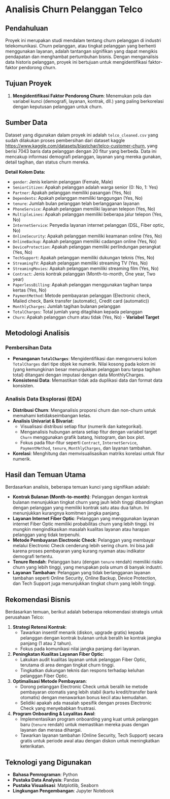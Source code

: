 
# Analisis Churn Pelanggan Telco

## Pendahuluan
Proyek ini merupakan studi mendalam tentang churn pelanggan di industri telekomunikasi. Churn pelanggan, atau tingkat pelanggan yang berhenti menggunakan layanan, adalah tantangan signifikan yang dapat mengikis pendapatan dan menghambat pertumbuhan bisnis. Dengan menganalisis data historis pelanggan, proyek ini bertujuan untuk mengidentifikasi faktor-faktor pendorong churn.

## Tujuan Proyek
1.  **Mengidentifikasi Faktor Pendorong Churn**: Menemukan pola dan variabel kunci (demografi, layanan, kontrak, dll.) yang paling berkorelasi dengan keputusan pelanggan untuk churn.

## Sumber Data
Dataset yang digunakan dalam proyek ini adalah `telco_cleaned.csv` yang sudah dilakukan proses pembersihan dari dataset kaggle https://www.kaggle.com/datasets/blastchar/telco-customer-churn, yang berisi 7043 baris data pelanggan dengan 20 fitur yang berbeda. Data ini mencakup informasi demografi pelanggan, layanan yang mereka gunakan, detail tagihan, dan status churn mereka.

**Detail Kolom Data:**
-   `gender`: Jenis kelamin pelanggan (Female, Male)
-   `SeniorCitizen`: Apakah pelanggan adalah warga senior (0: No, 1: Yes)
-   `Partner`: Apakah pelanggan memiliki pasangan (Yes, No)
-   `Dependents`: Apakah pelanggan memiliki tanggungan (Yes, No)
-   `tenure`: Jumlah bulan pelanggan telah berlangganan layanan
-   `PhoneService`: Apakah pelanggan memiliki layanan telepon (Yes, No)
-   `MultipleLines`: Apakah pelanggan memiliki beberapa jalur telepon (Yes, No)
-   `InternetService`: Penyedia layanan internet pelanggan (DSL, Fiber optic, No)
-   `OnlineSecurity`: Apakah pelanggan memiliki keamanan online (Yes, No)
-   `OnlineBackup`: Apakah pelanggan memiliki cadangan online (Yes, No)
-   `DeviceProtection`: Apakah pelanggan memiliki perlindungan perangkat (Yes, No)
-   `TechSupport`: Apakah pelanggan memiliki dukungan teknis (Yes, No)
-   `StreamingTV`: Apakah pelanggan memiliki streaming TV (Yes, No)
-   `StreamingMovies`: Apakah pelanggan memiliki streaming film (Yes, No)
-   `Contract`: Jenis kontrak pelanggan (Month-to-month, One year, Two year)
-   `PaperlessBilling`: Apakah pelanggan menggunakan tagihan tanpa kertas (Yes, No)
-   `PaymentMethod`: Metode pembayaran pelanggan (Electronic check, Mailed check, Bank transfer (automatic), Credit card (automatic))
-   `MonthlyCharges`: Jumlah tagihan bulanan pelanggan
-   `TotalCharges`: Total jumlah yang ditagihkan kepada pelanggan
-   `Churn`: Apakah pelanggan churn atau tidak (Yes, No) - **Variabel Target**

## Metodologi Analisis

### Pembersihan Data
-   **Penanganan `TotalCharges`**: Mengidentifikasi dan mengonversi kolom `TotalCharges` dari tipe objek ke numerik. Nilai kosong pada kolom ini (yang kemungkinan besar menunjukkan pelanggan baru tanpa tagihan total) ditangani dengan imputasi dengan data MonthlyCharges.
-   **Konsistensi Data**: Memastikan tidak ada duplikasi data dan format data konsisten.

### Analisis Data Eksplorasi (EDA)
-   **Distribusi Churn**: Menganalisis proporsi churn dan non-churn untuk memahami ketidakseimbangan kelas.
-   **Analisis Univariat & Bivariat**:
    -   Visualisasi distribusi setiap fitur (numerik dan kategorikal).
    -   Menganalisis hubungan antara setiap fitur dengan variabel target `Churn` menggunakan grafik batang, histogram, dan box plot.
    -   Fokus pada fitur-fitur seperti `Contract`, `InternetService`, `PaymentMethod`, `tenure`, `MonthlyCharges`, dan layanan tambahan.
-   **Korelasi**: Menghitung dan memvisualisasikan matriks korelasi untuk fitur numerik.



## Hasil dan Temuan Utama
Berdasarkan analisis, beberapa temuan kunci yang signifikan adalah:

-   **Kontrak Bulanan (Month-to-month)**: Pelanggan dengan kontrak bulanan menunjukkan tingkat churn yang jauh lebih tinggi dibandingkan dengan pelanggan yang memiliki kontrak satu atau dua tahun. Ini menunjukkan kurangnya komitmen jangka panjang.
-   **Layanan Internet Fiber Optic**: Pelanggan yang menggunakan layanan internet Fiber Optic memiliki probabilitas churn yang lebih tinggi. Ini mungkin mengindikasikan masalah kualitas layanan atau harapan pelanggan yang tidak terpenuhi.
-   **Metode Pembayaran Electronic Check**: Pelanggan yang membayar melalui Electronic Check cenderung lebih sering churn. Ini bisa jadi karena proses pembayaran yang kurang nyaman atau indikator demografi tertentu.
-   **Tenure Rendah**: Pelanggan baru (dengan `tenure` rendah) memiliki risiko churn yang lebih tinggi, yang merupakan pola umum di banyak industri.
-   **Layanan Tambahan**: Pelanggan yang tidak berlangganan layanan tambahan seperti Online Security, Online Backup, Device Protection, dan Tech Support juga menunjukkan tingkat churn yang lebih tinggi.

## Rekomendasi Bisnis
Berdasarkan temuan, berikut adalah beberapa rekomendasi strategis untuk perusahaan Telco:

1.  **Strategi Retensi Kontrak**:
    -   Tawarkan insentif menarik (diskon, upgrade gratis) kepada pelanggan dengan kontrak bulanan untuk beralih ke kontrak jangka panjang (1 atau 2 tahun).
    -   Fokus pada komunikasi nilai jangka panjang dari layanan.
2.  **Peningkatan Kualitas Layanan Fiber Optic**:
    -   Lakukan audit kualitas layanan untuk pelanggan Fiber Optic, terutama di area dengan tingkat churn tinggi.
    -   Tingkatkan dukungan teknis dan respons terhadap keluhan pelanggan Fiber Optic.
3.  **Optimalisasi Metode Pembayaran**:
    -   Dorong pelanggan Electronic Check untuk beralih ke metode pembayaran otomatis yang lebih stabil (kartu kredit/transfer bank otomatis) dengan menawarkan bonus kecil atau kemudahan.
    -   Selidiki apakah ada masalah spesifik dengan proses Electronic Check yang menyebabkan frustrasi.
4.  **Program Onboarding & Loyalitas Awal**:
    -   Implementasikan program onboarding yang kuat untuk pelanggan baru (`tenure` rendah) untuk memastikan mereka puas dengan layanan dan merasa dihargai.
    -   Tawarkan layanan tambahan (Online Security, Tech Support) secara gratis untuk periode awal atau dengan diskon untuk meningkatkan keterikatan.

## Teknologi yang Digunakan
-   **Bahasa Pemrograman**: Python
-   **Pustaka Data Analysis**: Pandas
-   **Pustaka Visualisasi**: Matplotlib, Seaborn
-   **Lingkungan Pengembangan**: Jupyter Notebook
